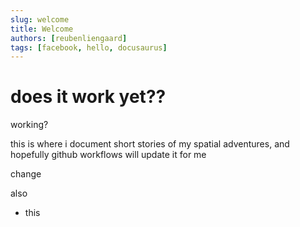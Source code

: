 ```yaml
---
slug: welcome
title: Welcome
authors: [reubenliengaard]
tags: [facebook, hello, docusaurus]
---
```


# does it work yet??

working?

this is where i document short stories of my spatial adventures, and hopefully github workflows will update it for me

change 

also
- this

